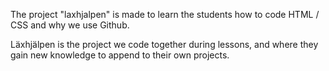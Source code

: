 
 The project "laxhjalpen" is made to learn the students how to code HTML / CSS and why we use Github.
 
 Läxhjälpen is the project we code together during lessons, and where they gain new knowledge to append to their own projects.